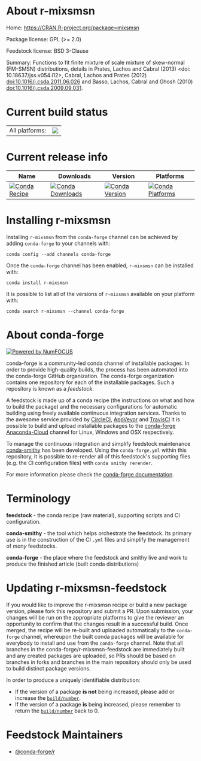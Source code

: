 About r-mixsmsn
===============

Home: https://CRAN.R-project.org/package=mixsmsn

Package license: GPL (>= 2.0)

Feedstock license: BSD 3-Clause

Summary: Functions to fit finite mixture of scale mixture of skew-normal (FM-SMSN) distributions, details in Prates, Lachos and Cabral (2013) <doi: 10.18637/jss.v054.i12>, Cabral, Lachos and Prates (2012) <doi:10.1016/j.csda.2011.06.026> and Basso, Lachos, Cabral and Ghosh (2010) <doi:10.1016/j.csda.2009.09.031>.



Current build status
====================


<table><tr><td>All platforms:</td>
    <td>
      <a href="https://dev.azure.com/conda-forge/feedstock-builds/_build/latest?definitionId=2510&branchName=master">
        <img src="https://dev.azure.com/conda-forge/feedstock-builds/_apis/build/status/r-mixsmsn-feedstock?branchName=master">
      </a>
    </td>
  </tr>
</table>

Current release info
====================

| Name | Downloads | Version | Platforms |
| --- | --- | --- | --- |
| [![Conda Recipe](https://img.shields.io/badge/recipe-r--mixsmsn-green.svg)](https://anaconda.org/conda-forge/r-mixsmsn) | [![Conda Downloads](https://img.shields.io/conda/dn/conda-forge/r-mixsmsn.svg)](https://anaconda.org/conda-forge/r-mixsmsn) | [![Conda Version](https://img.shields.io/conda/vn/conda-forge/r-mixsmsn.svg)](https://anaconda.org/conda-forge/r-mixsmsn) | [![Conda Platforms](https://img.shields.io/conda/pn/conda-forge/r-mixsmsn.svg)](https://anaconda.org/conda-forge/r-mixsmsn) |

Installing r-mixsmsn
====================

Installing `r-mixsmsn` from the `conda-forge` channel can be achieved by adding `conda-forge` to your channels with:

```
conda config --add channels conda-forge
```

Once the `conda-forge` channel has been enabled, `r-mixsmsn` can be installed with:

```
conda install r-mixsmsn
```

It is possible to list all of the versions of `r-mixsmsn` available on your platform with:

```
conda search r-mixsmsn --channel conda-forge
```


About conda-forge
=================

[![Powered by NumFOCUS](https://img.shields.io/badge/powered%20by-NumFOCUS-orange.svg?style=flat&colorA=E1523D&colorB=007D8A)](http://numfocus.org)

conda-forge is a community-led conda channel of installable packages.
In order to provide high-quality builds, the process has been automated into the
conda-forge GitHub organization. The conda-forge organization contains one repository
for each of the installable packages. Such a repository is known as a *feedstock*.

A feedstock is made up of a conda recipe (the instructions on what and how to build
the package) and the necessary configurations for automatic building using freely
available continuous integration services. Thanks to the awesome service provided by
[CircleCI](https://circleci.com/), [AppVeyor](https://www.appveyor.com/)
and [TravisCI](https://travis-ci.com/) it is possible to build and upload installable
packages to the [conda-forge](https://anaconda.org/conda-forge)
[Anaconda-Cloud](https://anaconda.org/) channel for Linux, Windows and OSX respectively.

To manage the continuous integration and simplify feedstock maintenance
[conda-smithy](https://github.com/conda-forge/conda-smithy) has been developed.
Using the ``conda-forge.yml`` within this repository, it is possible to re-render all of
this feedstock's supporting files (e.g. the CI configuration files) with ``conda smithy rerender``.

For more information please check the [conda-forge documentation](https://conda-forge.org/docs/).

Terminology
===========

**feedstock** - the conda recipe (raw material), supporting scripts and CI configuration.

**conda-smithy** - the tool which helps orchestrate the feedstock.
                   Its primary use is in the construction of the CI ``.yml`` files
                   and simplify the management of *many* feedstocks.

**conda-forge** - the place where the feedstock and smithy live and work to
                  produce the finished article (built conda distributions)


Updating r-mixsmsn-feedstock
============================

If you would like to improve the r-mixsmsn recipe or build a new
package version, please fork this repository and submit a PR. Upon submission,
your changes will be run on the appropriate platforms to give the reviewer an
opportunity to confirm that the changes result in a successful build. Once
merged, the recipe will be re-built and uploaded automatically to the
`conda-forge` channel, whereupon the built conda packages will be available for
everybody to install and use from the `conda-forge` channel.
Note that all branches in the conda-forge/r-mixsmsn-feedstock are
immediately built and any created packages are uploaded, so PRs should be based
on branches in forks and branches in the main repository should only be used to
build distinct package versions.

In order to produce a uniquely identifiable distribution:
 * If the version of a package **is not** being increased, please add or increase
   the [``build/number``](https://conda.io/docs/user-guide/tasks/build-packages/define-metadata.html#build-number-and-string).
 * If the version of a package **is** being increased, please remember to return
   the [``build/number``](https://conda.io/docs/user-guide/tasks/build-packages/define-metadata.html#build-number-and-string)
   back to 0.

Feedstock Maintainers
=====================

* [@conda-forge/r](https://github.com/conda-forge/r/)

